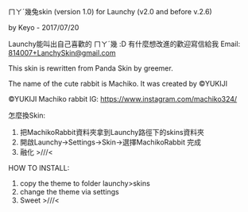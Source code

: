 ﻿ㄇㄚˊ幾兔skin (version 1.0) for Launchy (v2.0 and before v.2.6)

by Keyo - 2017/07/20

Launchy能叫出自己喜歡的 ㄇㄚˊ幾 :D
有什麼想改進的歡迎寫信給我
Email: 814007+LanchySkin@gmail.com

This skin is rewritten from Panda Skin  by greemer.

The name of the cute rabbit is Machiko.
It was created by ©YUKIJI

©YUKIJI Machiko rabbit
IG: https://www.instagram.com/machiko324/

怎麼換Skin: 
1. 把MachikoRabbit資料夾拿到Launchy路徑下的skins資料夾 
2. 開啟Launchy->Settings->Skin->選擇MachikoRabbit 完成 
3. 融化 >///< 

HOW TO INSTALL:
1. copy the theme to folder launchy>skins
2. change the theme via settings
3. Sweet >///<
